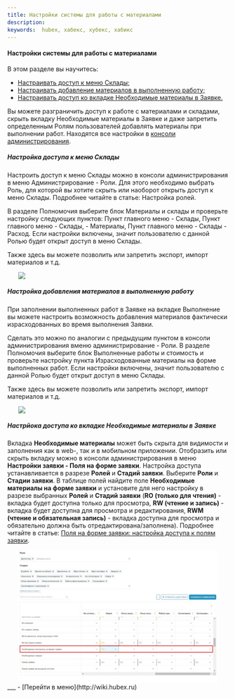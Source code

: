 ```yaml
---
title: Настройки системы для работы с материалами
description:
keywords:  hubex, хабекс, хубекс, хабикс
---
```


#### Настройки системы для работы с материалами
В этом разделе вы научитесь:
<html>
<meta charset="utf-8">
<ul>
    <li><a href="#twrm">Настраивать доступ к меню Склады;</a></li>
    <li><a href="#mia">Настраивать добавление материалов в выполненную работу;</a></li>
    <li><a href="#mias">Настраивать доступ ко вкладке Необходимые материалы в Заявке.</a></li>

</ul>
</html>
<body>
<p>Вы можете разграничить доступ к работе с материалами и складами, скрыть вкладку Необходимые материалы в Заявке и даже
    запретить определенным Ролям пользователей добавлять материалы при выполнении работ. Находятся все настройки в <a
            href="https://wiki.hubex.ru/docs/FAQ/RU/admin/HowToEnterTheAdmin.html">консоли администрирования</a>. </p>

<h5 id="twrm">Настройка доступа к меню Склады</h5>
<p>Настроить доступ к меню Склады можно в консоли администрирования в меню Администрирование - Роли. Для этого
    необходимо выбрать Роль, для которой вы хотите скрыть или наоборот открыть доступ к меню Склады. Подробнее читайте в
    статье: Настройка ролей. </p>
<p>В разделе Полномочия выберите блок Материалы и склады и проверьте настройку следующих пунктов: Пункт главного меню -
    Склады, Пункт главного меню - Склады, - Материалы, Пункт главного меню - Склады - Расход. Если настройки включены,
    значит пользователю с данной Ролью будет открыт доступ в меню Склады.</p>
<p>Также здесь вы можете позволить или запретить экспорт, импорт материалов и т.д.</p>
<div>
    <img style="margin: 0 auto; display: block; max-width: 90%;"
         src="/attachments/images/FAQ/ADMIN/SettingsWithMaterials/Role.jpg"/>
</div>


<h5 id="mia">Настройка добавления материалов в выполненную работу</h5>
<p>При заполнении выполненных работ в Заявке на вкладке Выполнение вы можете настроить возможность добавления материалов
    фактически израсходованных во время выполнения Заявки. </p>

<p>Сделать это можно по аналогии с предыдущим пунктом в консоли администрирования вменю администрирование - Роли. В
    разделе Полномочия выберите блок Выполненные работы и стоимость и проверьте настройку пункта Израсходованные
    материалы на форме выполненных работ. Если настройки включены,
    значит пользователю с данной Ролью будет открыт доступ в меню Склады.</p>
<p>Также здесь вы можете позволить или запретить экспорт, импорт материалов и т.д.</p>

<div>
    <img style="margin: 0 auto; display: block; max-width: 90%;"
         src="/attachments/images/FAQ/ADMIN/SettingsWithMaterials/Role2.jpg"/>
</div>

<h5 id="mias">Настрйока доступа ко вкладке Необходимые материалы в Заявке</h5>
<p>Вкладка <strong>Необходимые материалы</strong> может быть скрыта для видимости и заполнения как в web-, так и в
    мобильном приложении. Отобразить или скрыть
    вкладку можно в консоли администрирования в меню <strong>Настройки заявки - Поля на форме заявки</strong>. Настройка
    доступа устанавливается в разрезе <strong>Ролей</strong>
    и <strong>Стадий заявки</strong>. Выберите <strong>Роли</strong> и <strong>Стадии заявки</strong>. В таблице полей
    найдите поле <strong>Необходимые материалы на форме заявки</strong> и установите для
    него настройку в разрезе
    выбранных <strong>Ролей</strong> и <strong>Стадий заявки</strong> (<strong>RO (только для чтения)</strong> - вкладка будет доступна только для просмотра, <strong>RW (чтение и запись)</strong> -
    вкладка будет доступна для просмотра и редактирования, <strong>RWM (чтение и обязательная запись)</strong> - вкладка доступна для
    просмотра и обязательно должна быть отредактирована/заполнена). Подробнее читайте в
    статье: <a
            href="https://wiki.hubex.ru/docs/FAQ/RU/admin/ElementsOfInterface.html">Поля на форме заявки: настройка
        доступа к полям заявки</a>.</p>
<div>
    <img style="margin: 0 auto; display: block; max-width: 90%;"
         src="/attachments/images/FAQ/USER/SettingsWithMaterials/Role3.jpg"/>
</div>


</body>
___
- [Перейти в меню](http://wiki.hubex.ru)

